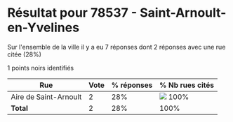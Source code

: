 # Résultat pour 78537 - Saint-Arnoult-en-Yvelines

Sur l'ensemble de la ville il y a eu 7 réponses dont 2 réponses avec une rue citée (28%)

1 points noirs identifiés

| Rue | Vote | % réponses | % Nb rues cités|
|-----|------|------------|----------------|
| Aire de Saint-Arnoult | 2 | 28% | <img src="../../img/bar_100.gif" />&nbsp;100%|
| **Total** | 2 | 28% | 100%|
